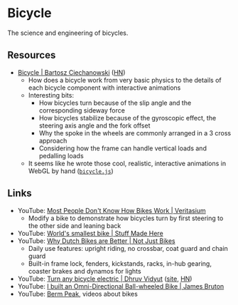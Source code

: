 # Bicycle

The science and engineering of bicycles.

## Resources

- [Bicycle | Bartosz Ciechanowski](https://ciechanow.ski/bicycle/)
  ([HN](https://news.ycombinator.com/item?id=35343495))
  - How does a bicycle work from very basic physics to the details of each
    bicycle component with interactive animations
  - Interesting bits:
    - How bicycles turn because of the slip angle and the corresponding sideway
      force
    - How bicycles stabilize because of the gyroscopic effect, the steering axis
      angle and the fork offset
    - Why the spoke in the wheels are commonly arranged in a 3 cross approach
    - Considering how the frame can handle vertical loads and pedalling loads
  - It seems like he wrote those cool, realistic, interactive animations in
    WebGL by hand ([`bicycle.js`](https://ciechanow.ski/js/bicycle.js))

## Links

- YouTube:
  [Most People Don't Know How Bikes Work | Veritasium](https://youtu.be/9cNmUNHSBac)
  - Modify a bike to demonstrate how bicycles turn by first steering to the
    other side and leaning back
- YouTube:
  [World's smallest bike | Stuff Made Here](https://youtu.be/YqywL9PkM2s)
- YouTube:
  [Why Dutch Bikes are Better | Not Just Bikes](https://youtu.be/aESqrP3hfi8)
  - Daily use features: upright riding, no crossbar, coat guard and chain guard
  - Built-in frame lock, fenders, kickstands, racks, in-hub gearing, coaster
    brakes and dynamos for lights
- YouTube:
  [Turn any bicycle electric | Dhruv Vidyut](https://youtu.be/SFsnS0Yb1Bs)
  ([site](https://dhruvvidyut.co.in/),
  [HN](https://news.ycombinator.com/item?id=42804434))
- YouTube:
  [I built an Omni-Directional Ball-wheeled Bike | James Bruton](https://youtu.be/ZVFB2g25OkM)
- YouTube: [Berm Peak](https://www.youtube.com/@SethsBikeHacks/videos), videos
  about bikes
